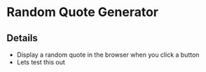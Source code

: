 # Random Quote Generator

## Details

* Display a random quote in the browser when you click a button
* Lets test this out